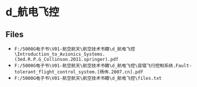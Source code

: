 # d_航电飞控

## Files

- `F:/5000G电子书\V01-航空航天\航空技术书籍\d_航电飞控\Introduction_to_Avionics_Systems.(3ed.R.P.G_Collinson.2011.springer).pdf`
- `F:/5000G电子书\V01-航空航天\航空技术书籍\d_航电飞控\容错飞行控制系统.Fault-tolerant_flight_control_system.[杨伟.2007.cn].pdf`
- `F:/5000G电子书\V01-航空航天\航空技术书籍\d_航电飞控\files.txt`
